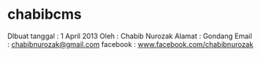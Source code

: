 chabibcms
=========

DIbuat 
tanggal     : 1 April 2013
Oleh        : Chabib Nurozak
Alamat      : Gondang
Email       : chabibnurozak@gmail.com
facebook    : www.facebook.com/chabibnurozak

